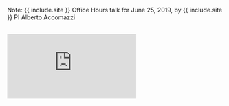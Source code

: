 Note: {{ include.site }} Office Hours talk for June 25, 2019, by {{ include.site }} PI Alberto Accomazzi

<br>
<div class="scalable scalable-16-9">
  <div class="scalable-content">
    <iframe src="https://www.youtube.com/embed/3gHp2Wys61Y" frameborder="0" allow="autoplay; encrypted-media" allowfullscreen></iframe>
  </div>
</div>
